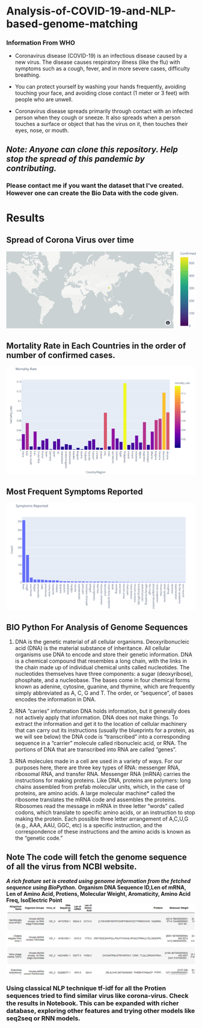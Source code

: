 # Analysis-of-COVID-19-and-NLP-based-genome-matching

### Information From WHO
- Coronavirus disease (COVID-19) is an infectious disease caused by a new virus. The disease causes respiratory illness (like the flu) with symptoms such as a cough, fever, and in more severe cases, difficulty breathing.

- You can protect yourself by washing your hands frequently, avoiding touching your face, and avoiding close contact (1 meter or 3 feet) with people who are unwell.

- Coronavirus disease spreads primarily through contact with an infected person when they cough or sneeze. It also spreads when a person touches a surface or object that has the virus on it, then touches their eyes, nose, or mouth.

## *Note: Anyone can clone this repository. Help stop the spread of this pandemic by contributing.* 
### Please contact me if you want the dataset that I've created. However one can create the Bio Data with the code given.

# Results 
## Spread of Corona Virus over time
![](Results/1_Map.gif)
## Mortality Rate in Each Countries in the order of number of confirmed cases.
![](Results/2_Mortality_rate.png)
## Most Frequent Symptoms Reported
![](Results/3_Symptoms.png)

## BIO Python For Analysis of Genome Sequences
1. DNA is the genetic material of all cellular organisms.
Deoxyribonucleic acid (DNA) is the material substance of inheritance. All cellular organisms use DNA to encode and store their genetic information. DNA is a chemical compound that resembles a long chain, with the links in the chain made up of individual chemical units called nucleotides. The nucleotides themselves have three components: a sugar (deoxyribose), phosphate, and a nucleobase. The bases come in four chemical forms known as adenine, cytosine, guanine, and thymine, which are frequently simply abbreviated as A, C, G and T. The order, or “sequence”, of bases encodes the information in DNA.

2. RNA ”carries” information
DNA holds information, but it generally does not actively apply that information. DNA does not make things. To extract the information and get it to the location of cellular machinery that can carry out its instructions (usually the blueprints for a protein, as we will see below) the DNA code is “transcribed” into a corresponding sequence in a “carrier” molecule called ribonucleic acid, or RNA. The portions of DNA that are transcribed into RNA are called “genes”.

3. RNA molecules made in a cell are used in a variety of ways.
For our purposes here, there are three key types of RNA: messenger RNA, ribosomal RNA, and transfer RNA. Messenger RNA (mRNA) carries the instructions for making proteins. Like DNA, proteins are polymers: long chains assembled from prefab molecular units, which, in the case of proteins, are amino acids. A large molecular machine* called the ribosome translates the mRNA code and assembles the proteins. Ribosomes read the message in mRNA in three letter “words” called codons, which translate to specific amino acids, or an instruction to stop making the protein. Each possible three letter arrangement of A,C,U,G (e.g., AAA, AAU, GGC, etc) is a specific instruction, and the correspondence of these instructions and the amino acids is known as the “genetic code.”

## Note The code will fetch the genome sequence of all the virus from NCBI website.
***A rich feature set is created using genome information from the fetched sequence using BioPython.***
**Organism DNA Sequence ID,Len of mRNA, Len of Amino Acid, Protiens, Molecular Weight, Aromaticity,	Amino Acid Freq, IsoElectric Point**
![](Results/BioPython.png)

### Using classical NLP technique tf-idf for all the Protien sequences tried to find similar virus like corona-virus. Check the results in Notebook. This can be expanded with richer database, exploring other features and trying other models like seq2seq or RNN models.

